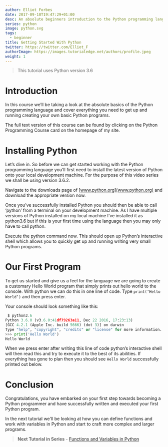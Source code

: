 ```yaml
---
author: Elliot Forbes
date: 2017-09-18T19:47:29+01:00
desc: An absolute beginners introduction to the Python programming language
series: python
image: python.svg
tags:
  - beginner
title: Getting Started With Python
twitter: https://twitter.com/Elliot_F
authorImage: https://images.tutorialedge.net/authors/profile.jpeg
weight: 1
---
```


> This tutorial uses Python version 3.6

# Introduction

In this course we’ll be taking a look at the absolute basics of the Python
programming language and cover everything you need to get up and running
creating your own basic Python programs.

The full text version of this course can be found by clicking on the Python
Programming Course card on the homepage of my site.

# Installing Python

Let’s dive in. So before we can get started working with the Python programming
language you’ll first need to install the latest version of Python onto your
local development machine. For the purpose of this video series we shall be
using version 3.6.2.

Navigate to the downloads page of [www.python.org](www.python.org) and download
the appropriate version now.

Once you’ve successfully installed Python you should then be able to call
‘python’ from a terminal on your development machine. As I have multiple
versions of Python installed on my local machine I’ve installed it as python3.6
but if this is your first time using the language then you may only have to call
python.

Execute the python command now. This should open up Python’s interactive shell
which allows you to quickly get up and running writing very small Python
programs.

# Our First Program

To get us started and give us a feel for the language we are going to create a
customary Hello World program that simply prints out hello world to the console.
With python we can do this in one line of code. Type `print(‘Hello World’)` and
then press enter.

Your console should look something like this:

```py
 $ python3.6
Python 3.6.0 (v3.6.0:41df79263a11, Dec 22 2016, 17:23:13)
[GCC 4.2.1 (Apple Inc. build 5666) (dot 3)] on darwin
Type "help", "copyright", "credits" or "license" for more information.
>>> print('Hello World')
Hello World
```

When we press enter after writing this line of code python’s interactive shell
will then read this and try to execute it to the best of its abilities. If
everything has gone to plan then you should see `Hello World` successfully
printed out below.

# Conclusion

Congratulations, you have embarked on your first step towards becoming a Python
programmer and have successfully written and executed your first Python program.

In the next tutorial we'll be looking at how you can define functions and work
with variables in Python and start to craft more complex and larger programs.

> **Next Tutorial in Series** -
> [Functions and Variables in Python](/python/python-functions-and-variables/)
